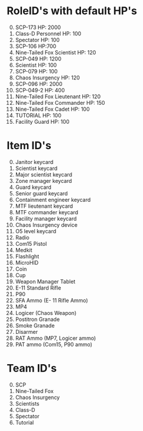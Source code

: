 
# RoleID's with default HP's
0. SCP-173 HP: 2000
1. Class-D Personnel HP: 100
2. Spectator HP: 100
3. SCP-106 HP:700
4. Nine-Tailed Fox Scientist HP: 120
5. SCP-049 HP: 1200
6. Scientist HP: 100
7. SCP-079 HP: 100
8. Chaos Insurgency HP: 120
9. SCP-096 HP: 2000
10. SCP-049-2 HP: 400
11. Nine-Tailed Fox Lieutenant HP: 120
12. Nine-Tailed Fox Commander HP: 150
13. Nine-Tailed Fox Cadet HP: 100
14. TUTORIAL HP: 100
15. Facility Guard HP: 100

# Item ID's
0. Janitor keycard
1. Scientist keycard
2. Major scientist keycard
3. Zone manager keycard
4. Guard keycard
5. Senior guard keycard
6. Containment engineer keycard
7. MTF lieutenant keycard
8. MTF commander keycard
9. Facility manager keycard
10. Chaos Insurgency device
11. O5 level keycard
12. Radio
13. Com15 Pistol
14. Medkit
15. Flashlight
16. MicroHID
17. Coin
18. Cup
19. Weapon Manager Tablet
20. E-11 Standard Rifle
21. P90
22. SFA Ammo (E- 11 Rifle Ammo)
23. MP4
24. Logicer (Chaos Weapon)
25. Postitron Granade
26. Smoke Granade
27. Disarmer
28. RAT Ammo (MP7, Logicer ammo)
29. PAT ammo (Com15, P90 ammo)

# Team ID's
0. SCP
1. Nine-Tailed Fox
2. Chaos Insurgency
3. Scientists
4. Class-D
5. Spectator
6. Tutorial

